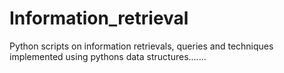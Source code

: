 # Information_retrieval
Python scripts on information retrievals, queries and techniques implemented using pythons data structures.......
